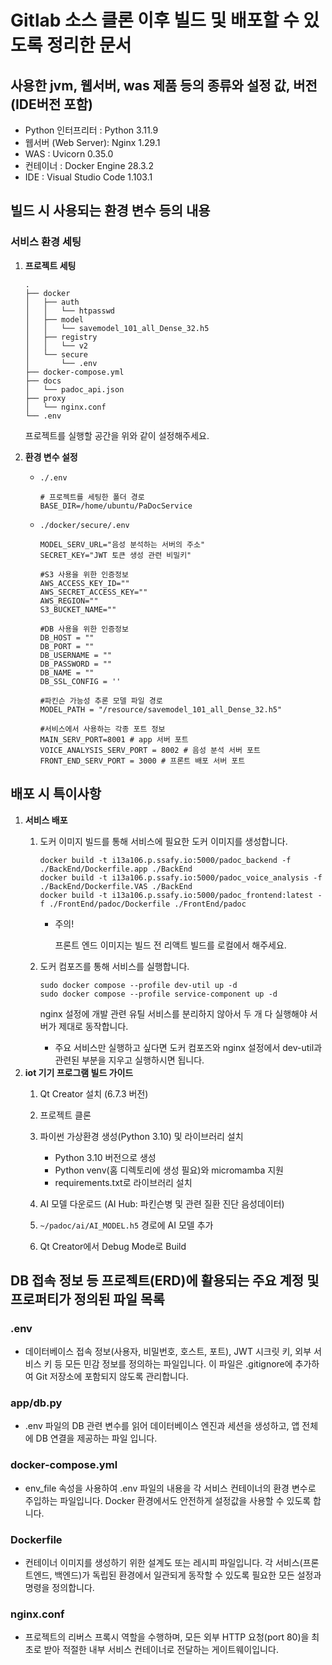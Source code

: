 # Gitlab 소스 클론 이후 빌드 및 배포할 수 있도록 정리한 문서

## 사용한 jvm, 웹서버, was 제품 등의 종류와 설정 값, 버전(IDE버전 포함)
- Python 인터프리터 : Python 3.11.9
- 웹서버 (Web Server): Nginx 1.29.1
- WAS : Uvicorn 0.35.0
- 컨테이너 : Docker Engine 28.3.2
- IDE : Visual Studio Code 1.103.1

## 빌드 시 사용되는 환경 변수 등의 내용
### 서비스 환경 세팅
1. **프로젝트 세팅**  
    ```
    .
    ├── docker
    │   ├── auth
    │   │   └── htpasswd
    │   ├── model
    │   │   └── savemodel_101_all_Dense_32.h5
    │   ├── registry
    │   │   └── v2
    │   └── secure
    │       └── .env
    ├── docker-compose.yml
    ├── docs
    │   └── padoc_api.json
    ├── proxy
    │   └── nginx.conf
    └── .env
    ```

    프로젝트를 실행할 공간을 위와 같이 설정해주세요.
2. **환경 변수 설정**
    - `./.env`
        ```
        # 프로젝트를 세팅한 폴더 경로
        BASE_DIR=/home/ubuntu/PaDocService
        ```
    - `./docker/secure/.env`
        ```
        MODEL_SERV_URL="음성 분석하는 서버의 주소"
        SECRET_KEY="JWT 토큰 생성 관련 비밀키"

        #S3 사용을 위한 인증정보
        AWS_ACCESS_KEY_ID=""
        AWS_SECRET_ACCESS_KEY=""
        AWS_REGION=""
        S3_BUCKET_NAME=""

        #DB 사용을 위한 인증정보
        DB_HOST = ""
        DB_PORT = ""
        DB_USERNAME = ""
        DB_PASSWORD = ""
        DB_NAME = ""
        DB_SSL_CONFIG = ''

        #파킨슨 가능성 추론 모델 파일 경로
        MODEL_PATH = "/resource/savemodel_101_all_Dense_32.h5"

        #서비스에서 사용하는 각종 포트 정보
        MAIN_SERV_PORT=8001 # app 서버 포트
        VOICE_ANALYSIS_SERV_PORT = 8002 # 음성 분석 서버 포트
        FRONT_END_SERV_PORT = 3000 # 프론트 배포 서버 포트
        ```
## 배포 시 특이사항
1. **서비스 배포**
    1. 도커 이미지 빌드를 통해 서비스에 필요한 도커 이미지를 생성합니다.
        
        ```
        docker build -t i13a106.p.ssafy.io:5000/padoc_backend -f ./BackEnd/Dockerfile.app ./BackEnd
        docker build -t i13a106.p.ssafy.io:5000/padoc_voice_analysis -f ./BackEnd/Dockerfile.VAS ./BackEnd
        docker build -t i13a106.p.ssafy.io:5000/padoc_frontend:latest -f ./FrontEnd/padoc/Dockerfile ./FrontEnd/padoc
        ```
        
        - 주의!
            
            프론트 엔드 이미지는 빌드 전 리액트 빌드를 로컬에서 해주세요.
            
    2. 도커 컴포즈를 통해 서비스를 실행합니다.
        
        ```
        sudo docker compose --profile dev-util up -d
        sudo docker compose --profile service-component up -d
        ```
        
        nginx 설정에 개발 관련 유틸 서비스를 분리하지 않아서 두 개 다 실행해야 서버가 제대로 동작합니다.
        
        - 주요 서비스만 실행하고 싶다면 도커 컴포즈와 nginx 설정에서 dev-util과 관련된 부분을 지우고 실행하시면 됩니다.
2. **iot 기기 프로그램 빌드 가이드**
    1. Qt Creator 설치 (6.7.3 버전)

    2. 프로젝트 클론

    3. 파이썬 가상환경 생성(Python 3.10) 및 라이브러리 설치

        - Python 3.10 버전으로 생성
        - Python venv(홈 디렉토리에 생성 필요)와 micromamba 지원
        - requirements.txt로 라이브러리 설치

    4. AI 모델 다운로드 (AI Hub: 파킨슨병 및 관련 질환 진단 음성데이터)

    5. `~/padoc/ai/AI_MODEL.h5` 경로에 AI 모델 추가

    6. Qt Creator에서 Debug Mode로 Build

## DB 접속 정보 등 프로젝트(ERD)에 활용되는 주요 계정 및 프로퍼티가 정의된 파일 목록
### .env
- 데이터베이스 접속 정보(사용자, 비밀번호, 호스트, 포트), JWT 시크릿 키, 외부 서비스 키 등 모든 민감 정보를 정의하는 파일입니다. 이 파일은 .gitignore에 추가하여 Git 저장소에 포함되지 않도록 관리합니다.

### app/db.py
- .env 파일의 DB 관련 변수를 읽어 데이터베이스 엔진과 세션을 생성하고, 앱 전체에 DB 연결을 제공하는 파일 입니다.

### docker-compose.yml
- env_file 속성을 사용하여 .env 파일의 내용을 각 서비스 컨테이너의 환경 변수로 주입하는 파일입니다. Docker 환경에서도 안전하게 설정값을 사용할 수 있도록 합니다.

### Dockerfile
- 컨테이너 이미지를 생성하기 위한 설계도 또는 레시피 파일입니다. 각 서비스(프론트엔드, 백엔드)가 독립된 환경에서 일관되게 동작할 수 있도록 필요한 모든 설정과 명령을 정의합니다.

### nginx.conf
- 프로젝트의 리버스 프록시 역할을 수행하며, 모든 외부 HTTP 요청(port 80)을 최초로 받아 적절한 내부 서비스 컨테이너로 전달하는 게이트웨이입니다.